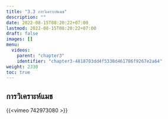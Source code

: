 ```yaml
---
title: "3.3 การวิเคราะห์แมช"
description: ""
date: 2022-08-15T08:20:22+07:00
lastmod: 2022-08-15T08:20:22+07:00
draft: false
images: []
menu:
  videos:
    parent: "chapter3"
    identifier: "chapter3-4818703dd4f5338d461786f9267e2a64"
weight: 2330
toc: true
---
```


## การวิเคราะห์แมช

{{<vimeo 742973080 >}}